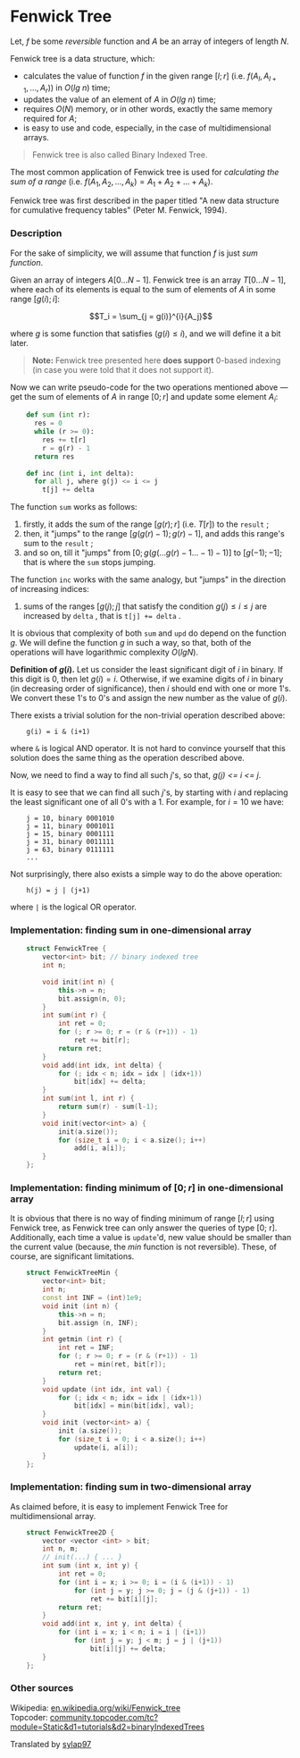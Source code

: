 <!--?title Fenwick Tree -->

# Fenwick Tree

Let, $f$ be some _reversible_ function and $A$ be an array of integers of length $N$.

Fenwick tree is a data structure, which:

* calculates the value of function $f$ in the given range $[l; r]$ (i.e. $f(A_l, A_{l+1}, \dots, A_r)$) in $O(lg\ n)$ time;
* updates the value of an element of $A$ in $O(lg\ n)$ time;
* requires $O(N)$ memory, or in other words, exactly the same memory required for $A$;
* is easy to use and code, especially, in the case of multidimensional arrays.

> Fenwick tree is also called Binary Indexed Tree.

The most common application of Fenwick tree is used for _calculating the sum of a range_ (i.e. $f(A_1, A_2, \dots, A_k) = A_1 + A_2 + \dots + A_k$).

Fenwick tree was first described in the paper titled "A new data structure for cumulative frequency tables" (Peter M. Fenwick, 1994).

### Description

For the sake of simplicity, we will assume that function $f$ is just *sum function*.

Given an array of integers $A[0 \dots N-1]$. Fenwick tree is an array $T[0 \dots N-1]$, where each of its elements is equal to the sum of elements of $A$ in some range $[g(i); i]$:

$$T_i = \sum_{j = g(i)}^{i}{A_j}$$

where $g$ is some function that satisfies $(g(i) \le i)$, and we will define it a bit later.

> **Note:** Fenwick tree presented here **does support** 0-based indexing (in case you were told that it does not support it).

Now we can write pseudo-code for the two operations mentioned above &mdash; get the sum of elements of $A$ in range $[0; r]$ and update some element $A_i$:

```python
    def sum (int r):
      res = 0
      while (r >= 0):
        res += t[r]
        r = g(r) - 1
      return res
    
    def inc (int i, int delta):
      for all j, where g(j) <= i <= j
        t[j] += delta
```

The function `sum` works as follows:

1. firstly, it adds the sum of the range $[g(r); r]$ (i.e. $T[r]$) to the `result` ;
2. then, it "jumps" to the range $[g(g(r)-1); g(r)-1]$, and adds this range's sum to the `result` ;
3. and so on, till it "jumps" from $[0; g(g( \dots g(r)-1 \dots -1)-1)]$ to $[g(-1); -1]$; that is where the `sum` stops jumping.

The function `inc` works with the same analogy, but "jumps" in the direction of increasing indices:

1. sums of the ranges $[g(j); j]$ that satisfy the condition $g(j) \le i \le j$ are increased by `delta` , that is `t[j] += delta` .

It is obvious that complexity of both `sum` and `upd` do depend on the function $g$. We will define the function $g$ in such a way, so that, both of the operations will have logarithmic complexity $O(lg N)$.

**Definition of $g(i)$.** Let us consider the least significant digit of $i$ in binary. If this digit is $0$, then let $g(i) = i$. Otherwise, if we examine digits of $i$ in binary (in decreasing order of significance), then $i$ should end with one or more $1$'s. We convert these $1$'s to $0$'s and assign the new number as the value of $g(i)$.

There exists a trivial solution for the non-trivial operation described above:

```
    g(i) = i & (i+1)
```

where `&` is logical AND operator. It is not hard to convince yourself that this solution does the same thing as the operation described above.

Now, we need to find a way to find all such $j$'s, so that, *g(j) <= i <= j*.

It is easy to see that we can find all such $j$'s, by starting with $i$ and replacing the least significant one of all $0$'s with a $1$. For example, for $i = 10$ we have:

```
    j = 10, binary 0001010
    j = 11, binary 0001011
    j = 15, binary 0001111
    j = 31, binary 0011111
    j = 63, binary 0111111
    ...
```

Not surprisingly, there also exists a simple way to do the above operation:

```
    h(j) = j | (j+1)
```

where `|` is the logical OR operator.

### Implementation: finding sum in one-dimensional array

```cpp
    struct FenwickTree {
        vector<int> bit; // binary indexed tree
        int n;
    
        void init(int n) {
            this->n = n;
            bit.assign(n, 0);
        }
        int sum(int r) {
            int ret = 0;
            for (; r >= 0; r = (r & (r+1)) - 1)
                ret += bit[r];
            return ret;
        }
        void add(int idx, int delta) {
            for (; idx < n; idx = idx | (idx+1))
                bit[idx] += delta;
        }
        int sum(int l, int r) {
            return sum(r) - sum(l-1);
        }
        void init(vector<int> a) {
            init(a.size());
            for (size_t i = 0; i < a.size(); i++)
                add(i, a[i]);
        }
    };
```

### Implementation: finding minimum of $[0; r]$ in one-dimensional array

It is obvious that there is no way of finding minimum of range $[l; r]$ using Fenwick tree, as Fenwick tree can only answer the queries of type [0; r]. Additionally, each time a value is `update`'d, new value should be smaller than the current value (because, the $min$ function is not reversible). These, of course, are significant limitations.

```cpp
    struct FenwickTreeMin {
        vector<int> bit;
        int n;
        const int INF = (int)1e9;
        void init (int n) {
            this->n = n;
            bit.assign (n, INF);
        }
        int getmin (int r) {
            int ret = INF;
            for (; r >= 0; r = (r & (r+1)) - 1)
                ret = min(ret, bit[r]);
            return ret;
        }
        void update (int idx, int val) {
            for (; idx < n; idx = idx | (idx+1))
                bit[idx] = min(bit[idx], val);
        }
        void init (vector<int> a) {
            init (a.size());
            for (size_t i = 0; i < a.size(); i++)
                update(i, a[i]);
        }
    };
```

### Implementation: finding sum in two-dimensional array

As claimed before, it is easy to implement Fenwick Tree for multidimensional array.

```cpp
    struct FenwickTree2D {
        vector <vector <int> > bit;
        int n, m;
        // init(...) { ... }
        int sum (int x, int y) {
            int ret = 0;
            for (int i = x; i >= 0; i = (i & (i+1)) - 1)
                for (int j = y; j >= 0; j = (j & (j+1)) - 1)
                    ret += bit[i][j];
            return ret;
        }
        void add(int x, int y, int delta) {
            for (int i = x; i < n; i = i | (i+1))
                for (int j = y; j < m; j = j | (j+1))
                    bit[i][j] += delta;
        }
    };
```

### Other sources

Wikipedia: [en.wikipedia.org/wiki/Fenwick_tree](http://en.wikipedia.org/wiki/Fenwick_tree)  
Topcoder: [community.topcoder.com/tc?module=Static&d1=tutorials&d2=binaryIndexedTrees](http://community.topcoder.com/tc?module=Static&d1=tutorials&d2=binaryIndexedTrees)


Translated by [sylap97](http://codeforces.com/profile/sylap97)
